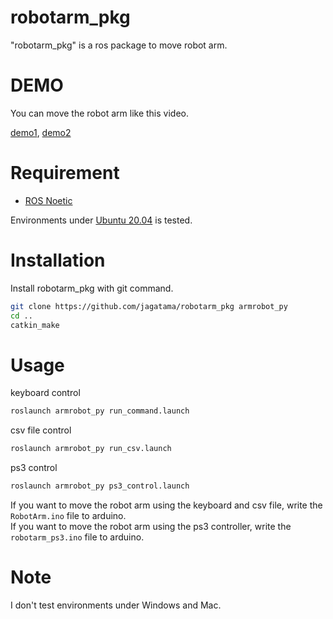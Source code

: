 # robotarm_pkg

"robotarm_pkg" is a ros package to move robot arm.

# DEMO
 
You can move the robot arm like this video.

[demo1](https://www.youtube.com/watch?v=fsXm2Fhp12A), 
[demo2](https://www.youtube.com/watch?v=fUrJpv8W9eo&t=7s)
 
# Requirement
 
* [ROS Noetic](http://wiki.ros.org/noetic/Installation/Ubuntu)
 
Environments under [Ubuntu 20.04](https://ubuntu.com/download/desktop) is tested.
 
# Installation
 
Install robotarm_pkg with git command.
 
```bash
git clone https://github.com/jagatama/robotarm_pkg armrobot_py
cd ..
catkin_make
```
 
# Usage

 keyboard control

```bash
roslaunch armrobot_py run_command.launch
```

csv file control

```bash
roslaunch armrobot_py run_csv.launch
```

ps3 control

```bash
roslaunch armrobot_py ps3_control.launch
```

If you want to move the robot arm using the keyboard and csv file, write the `RobotArm.ino` file to arduino.  
If you want to move the robot arm using the ps3 controller, write the `robotarm_ps3.ino` file to arduino. 

# Note
 
I don't test environments under Windows and Mac.
